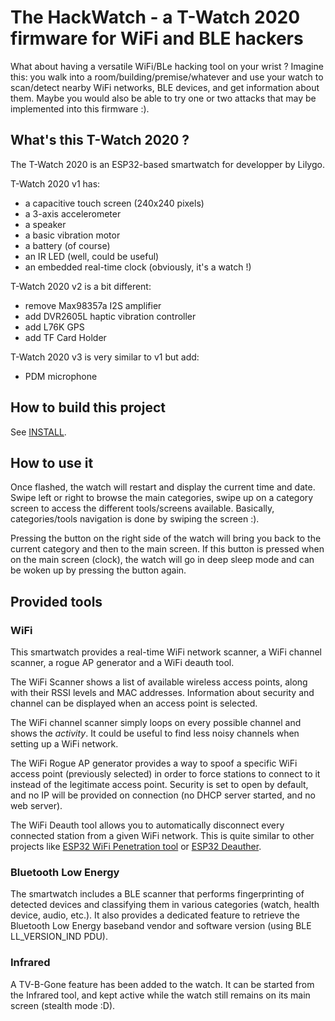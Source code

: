 The HackWatch - a T-Watch 2020 firmware for WiFi and BLE hackers
================================================================

What about having a versatile WiFi/BLe hacking tool on your wrist ? Imagine this: you
walk into a room/building/premise/whatever and use your watch to scan/detect nearby WiFi networks,
BLE devices, and get information about them. Maybe you would also be able to try one or two
attacks that may be implemented into this firmware :).

What's this T-Watch 2020 ?
--------------------------

The T-Watch 2020 is an ESP32-based smartwatch for developper by Lilygo.

T-Watch 2020 v1 has:
 * a capacitive touch screen (240x240 pixels)
 * a 3-axis accelerometer
 * a speaker
 * a basic vibration motor 
 * a battery (of course)
 * an IR LED (well, could be useful)
 * an embedded real-time clock (obviously, it's a watch !)

T-Watch 2020 v2 is a bit different:
 * remove Max98357a I2S amplifier
 * add DVR2605L haptic vibration controller 
 * add L76K GPS
 * add TF Card Holder

T-Watch 2020 v3 is very similar to v1 but add:
 * PDM microphone


How to build this project
-------------------------

See [INSTALL](INSTALL.md).


How to use it
-------------

Once flashed, the watch will restart and display the current time and date. Swipe left or right to browse the
main categories, swipe up on a category screen to access the different tools/screens available. Basically,
categories/tools navigation is done by swiping the screen :).

Pressing the button on the right side of the watch will bring you back to the current category and then to
the main screen. If this button is pressed when on the main screen (clock), the watch will go in deep sleep
mode and can be woken up by pressing the button again.

Provided tools
--------------

### WiFi

This smartwatch provides a real-time WiFi network scanner, a WiFi channel scanner, a rogue AP generator and
a WiFi deauth tool.

The WiFi Scanner shows a list of available wireless access points, along with their RSSI levels and MAC
addresses. Information about security and channel can be displayed when an access point is selected.

The WiFi channel scanner simply loops on every possible channel and shows the *activity*. It could be useful
to find less noisy channels when setting up a WiFi network.

The WiFi Rogue AP generator provides a way to spoof a specific WiFi access point (previously selected) in
order to force stations to connect to it instead of the legitimate access point. Security is set to open by
default, and no IP will be provided on connection (no DHCP server started, and no web server).

The WiFi Deauth tool allows you to automatically disconnect every connected station from a given WiFi 
network. This is quite similar to other projects like [ESP32 WiFi Penetration tool](https://github.com/risinek/esp32-wifi-penetration-tool) or [ESP32 Deauther](https://github.com/GANESH-ICMC/esp32-deauther).

### Bluetooth Low Energy

The smartwatch includes a BLE scanner that performs fingerprinting of detected devices and classifying
them in various categories (watch, health device, audio, etc.). It also provides a dedicated feature
to retrieve the Bluetooth Low Energy baseband vendor and software version (using BLE LL_VERSION_IND PDU).

### Infrared

A TV-B-Gone feature has been added to the watch. It can be started from the Infrared tool, and kept active
while the watch still remains on its main screen (stealth mode :D). 